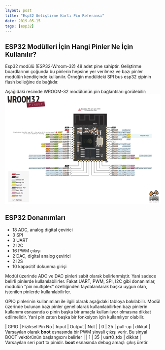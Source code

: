 ```yaml
---
layout: post
title: "Esp32 Geliştirme Kartı Pin Referansı"
date: 2019-05-15
tags: [esp32]
---
```


## ESP32 Modülleri İçin Hangi Pinler Ne İçin Kullanılır?

Esp32 modülü (ESP32-Wroom-32) 48 adet pine sahiptir. Geliştirme boardlarının çoğunda bu pinlerin hepsine yer verilmez ve bazı pinler modülün 
kendiiçinde kullanılır. Örneğin modüldeki SPI bus esp32 çipinin flash belleğine de bağlıdır.

Aşağıdaki resimde WROOM-32 modülünün pin bağlantıları görülebilir:
![esp-wroom-32 pinleri](/assets/pinout_wroom_pinout.png "ESP32-WROOM32 Pinleri")

## ESP32 Donanımları
  * 18 ADC, analog digital çevirici
  * 3 SPI
  * 3 UART
  * 2 I2C
  * 16 PWM çıkışı
  * 2 DAC, digital analog çevirici
  * 2 I2S
  * 10 kapasitif dokunma girişi
  
Modül üzerinde ADC ve DAC pinleri sabit olarak belirlenmiştir. Yani sadece belirli pinlerde kullanılabilirler. Fakat UART, PWM, SPI, I2C gibi donanımlar, modülün "pin multiplex" özelliğinden faydalanılarak başka uygun olan, istenilen pinlerde kullanılabilirler.

GPIO pinlerinin kullanımları ile ilgili olarak aşağıdaki tabloya bakılabilir. Modül üzerinde bulunan bazı pinler genel olarak kullanılabilirken bazı pinlerin kullanımı esnasında o pinin başka bir amaçla kullanılıyor olmasına dikkat edilmelidir. Yani pin zaten başka bir fonksiyon için kullanılıyor olabilir.

| GPIO | Fiziksel Pin No | Input | Output | Not |
| 0 | 25 | pull-up | dikkat | Varsayılan olarak **boot** esnasında bir PWM sinyali çıkışı verir. Bu sinyal BOOT vektörünün başlangıcını belirler |
| 1 | 35 | uart0_tdx | dikkat | Varsayılan seri port tx pinidir. **boot** esnasında debug amaçlı çıkış üretir.
